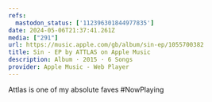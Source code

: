 ```yaml
---
refs:
  mastodon_status: ['112396301844977835']
date: 2024-05-06T21:37:41.261Z
media: ["291"]
url: https://music.apple.com/gb/album/sin-ep/1055700382
title: Sin - EP by ATTLAS on Apple Music
description: Album · 2015 · 6 Songs
provider: Apple Music - Web Player
---
```


Attlas is one of my absolute faves
#NowPlaying
